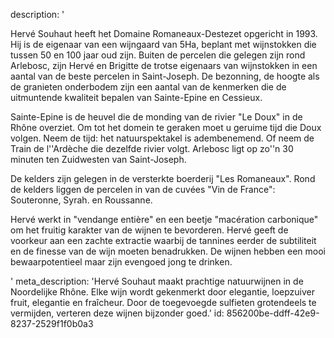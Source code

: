 description: '<p>Hervé Souhaut heeft het Domaine Romaneaux-Destezet opgericht in 1993. Hij is de eigenaar van een wijngaard van 5Ha, beplant met wijnstokken die tussen 50 en 100 jaar oud zijn. Buiten de percelen die gelegen zijn rond Arlebosc, zijn Hervé en Brigitte de trotse eigenaars van wijnstokken in een aantal van de beste percelen in Saint-Joseph. De bezonning, de hoogte als de granieten onderbodem zijn een aantal van de kenmerken die de uitmuntende kwaliteit bepalen van Sainte-Epine en Cessieux.</p><p>Sainte-Epine is de heuvel die de monding van de rivier "Le Doux" in de Rhône overziet. Om tot het domein te geraken moet u geruime tijd die Doux volgen. Neem de tijd: het natuurspektakel is adembenemend. Of neem de Train de l''Ardèche die dezelfde rivier volgt. Arlebosc ligt op zo''n 30 minuten ten Zuidwesten van Saint-Joseph.</p><p>De kelders zijn gelegen in de versterkte boerderij "Les Romaneaux". Rond de kelders liggen de percelen in van de cuvées "Vin de France": Souteronne, Syrah. en Roussanne.<br></p><p>Hervé werkt in "vendange entière" en een beetje "macération carbonique" om het fruitig karakter van de wijnen te bevorderen. Hervé geeft de voorkeur aan een zachte extractie waarbij de tannines eerder de subtiliteit en de finesse van de wijn moeten benadrukken. De wijnen hebben een mooi bewaarpotentieel maar zijn evengoed jong te drinken.</p>'
meta_description: 'Hervé Souhaut maakt prachtige natuurwijnen in de Noordelijke Rhône. Elke wijn wordt gekenmerkt door elegantie, loepzuiver fruit, elegantie en fraîcheur. Door de toegevoegde sulfieten grotendeels te vermijden, verteren deze wijnen bijzonder goed.'
id: 856200be-ddff-42e9-8237-2529f1f0b0a3
